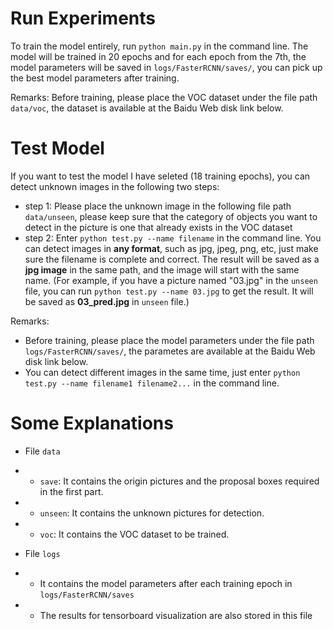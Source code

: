 # Run Experiments

To train the model entirely, run ```python main.py``` in the command line. The model will be trained in 20 epochs and for each epoch from the 7th, the model parameters will be saved in ```logs/FasterRCNN/saves/```, you can pick up the best model parameters after training.

Remarks: Before training, please place the VOC dataset under the file path ```data/voc```, the dataset is available at the Baidu Web disk link below.

# Test Model

If you want to test the model I have seleted (18 training epochs), you can detect unknown images in the following two steps:
* step 1: Please place the unknown image in the following file path ```data/unseen```, please keep sure that the category of objects you want to detect in the picture is one that already exists in the VOC dataset
* step 2: Enter ```python test.py --name filename``` in the command line. You can detect images in __any format__, such as jpg, jpeg, png, etc, just make sure the filename is complete and correct. The result will be saved as a __jpg image__ in the same path, and the image will start with the same name. (For example, if you have a picture named "03.jpg" in the ```unseen``` file, you can run ```python test.py --name 03.jpg``` to get the result. It will be saved as __03_pred.jpg__ in ```unseen``` file.)

Remarks: 
* Before training, please place the model parameters under the file path ```logs/FasterRCNN/saves/```, the parametes are available at the Baidu Web disk link below.
* You can detect different images in the same time, just enter ```python test.py --name filename1 filename2...``` in the command line.

# Some Explanations
* File ```data```
* * ```save```: It contains the origin pictures and the proposal boxes required in the first part.
* * ```unseen```: It contains the unknown pictures for detection.
* * ```voc```: It contains the VOC dataset to be trained.

* File ```logs```
* * It contains the model parameters after each training epoch in ```logs/FasterRCNN/saves```
* * The results for tensorboard visualization are also stored in this file

